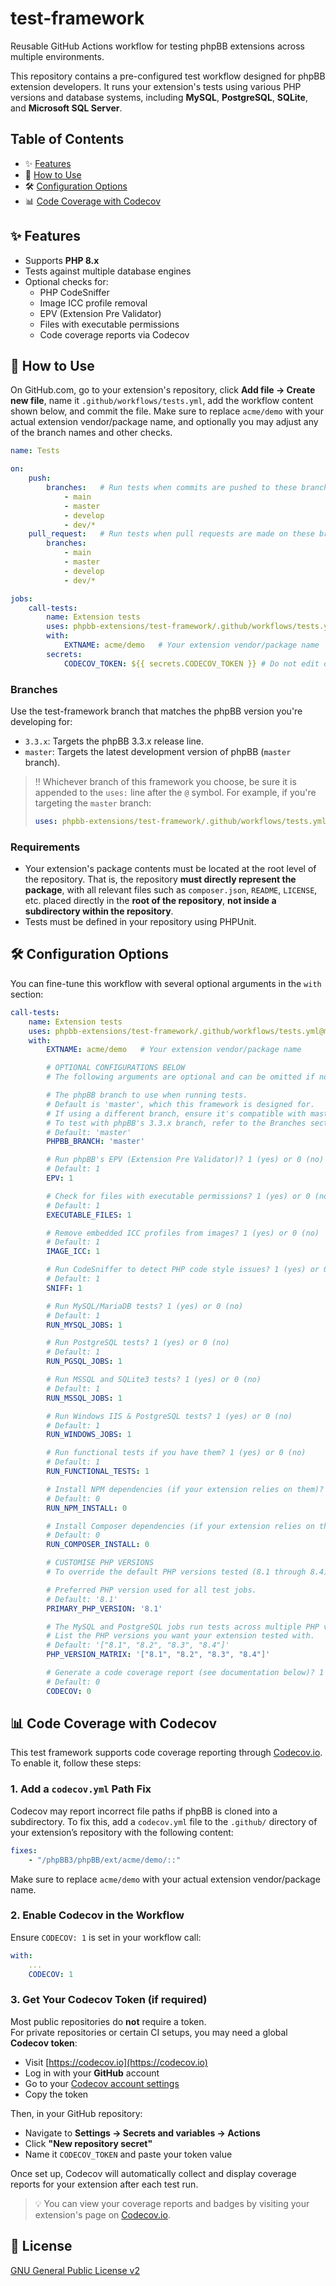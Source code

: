 # test-framework

Reusable GitHub Actions workflow for testing phpBB extensions across multiple environments.

This repository contains a pre-configured test workflow designed for phpBB extension developers. It runs your extension's tests using various PHP versions and database systems, including **MySQL**, **PostgreSQL**, **SQLite**, and **Microsoft SQL Server**.

## Table of Contents

- ✨ [Features](#-features)
- 🚀 [How to Use](#-how-to-use)
- 🛠 [Configuration Options](#-configuration-options)
- 📊 [Code Coverage with Codecov](#-code-coverage-with-codecov)

## ✨ Features

- Supports **PHP 8.x**
- Tests against multiple database engines
- Optional checks for:
  - PHP CodeSniffer
  - Image ICC profile removal
  - EPV (Extension Pre Validator)
  - Files with executable permissions
  - Code coverage reports via Codecov

## 🚀 How to Use

On GitHub.com, go to your extension's repository, click **Add file → Create new file**, name it `.github/workflows/tests.yml`, add the workflow content shown below, and commit the file. Make sure to replace `acme/demo` with your actual extension vendor/package name, and optionally you may adjust any of the branch names and other checks.

```yaml
name: Tests

on:
    push:
        branches:   # Run tests when commits are pushed to these branches in your repo
            - main
            - master
            - develop
            - dev/*
    pull_request:   # Run tests when pull requests are made on these branches in your repo
        branches:
            - main
            - master
            - develop
            - dev/*

jobs:
    call-tests:
        name: Extension tests
        uses: phpbb-extensions/test-framework/.github/workflows/tests.yml@master # The phpBB branch to run tests with
        with:
            EXTNAME: acme/demo   # Your extension vendor/package name
        secrets:
            CODECOV_TOKEN: ${{ secrets.CODECOV_TOKEN }} # Do not edit or remove this
```

### Branches

Use the test-framework branch that matches the phpBB version you're developing for:

- `3.3.x`: Targets the phpBB 3.3.x release line.
- `master`: Targets the latest development version of phpBB (`master` branch).

> ‼️ Whichever branch of this framework you choose, be sure it is appended to the `uses:` line after the `@` symbol. For example, if you're targeting the `master` branch:
> 
> ```yaml
> uses: phpbb-extensions/test-framework/.github/workflows/tests.yml@master
> ```

### Requirements

- Your extension's package contents must be located at the root level of the repository. That is, the repository **must directly represent the package**, with all relevant files such as `composer.json`, `README`, `LICENSE`, etc. placed directly in the **root of the repository**, **not inside a subdirectory within the repository**.
- Tests must be defined in your repository using PHPUnit.

## 🛠 Configuration Options

You can fine-tune this workflow with several optional arguments in the `with` section:

```yaml
call-tests:
    name: Extension tests
    uses: phpbb-extensions/test-framework/.github/workflows/tests.yml@master
    with:
        EXTNAME: acme/demo   # Your extension vendor/package name

        # OPTIONAL CONFIGURATIONS BELOW
        # The following arguments are optional and can be omitted if not needed.

        # The phpBB branch to use when running tests.
        # Default is 'master', which this framework is designed for.
        # If using a different branch, ensure it's compatible with master.
        # To test with phpBB's 3.3.x branch, refer to the Branches section of this README.
        # Default: 'master'
        PHPBB_BRANCH: 'master'

        # Run phpBB's EPV (Extension Pre Validator)? 1 (yes) or 0 (no)
        # Default: 1
        EPV: 1

        # Check for files with executable permissions? 1 (yes) or 0 (no)
        # Default: 1
        EXECUTABLE_FILES: 1

        # Remove embedded ICC profiles from images? 1 (yes) or 0 (no)
        # Default: 1
        IMAGE_ICC: 1

        # Run CodeSniffer to detect PHP code style issues? 1 (yes) or 0 (no)
        # Default: 1
        SNIFF: 1

        # Run MySQL/MariaDB tests? 1 (yes) or 0 (no)
        # Default: 1
        RUN_MYSQL_JOBS: 1

        # Run PostgreSQL tests? 1 (yes) or 0 (no)
        # Default: 1
        RUN_PGSQL_JOBS: 1

        # Run MSSQL and SQLite3 tests? 1 (yes) or 0 (no)
        # Default: 1
        RUN_MSSQL_JOBS: 1

        # Run Windows IIS & PostgreSQL tests? 1 (yes) or 0 (no)
        # Default: 1
        RUN_WINDOWS_JOBS: 1

        # Run functional tests if you have them? 1 (yes) or 0 (no)
        # Default: 1
        RUN_FUNCTIONAL_TESTS: 1

        # Install NPM dependencies (if your extension relies on them)? 1 (yes) or 0 (no)
        # Default: 0
        RUN_NPM_INSTALL: 0

        # Install Composer dependencies (if your extension relies on them)? 1 (yes) or 0 (no)
        # Default: 0
        RUN_COMPOSER_INSTALL: 0

        # CUSTOMISE PHP VERSIONS
        # To override the default PHP versions tested (8.1 through 8.4):

        # Preferred PHP version used for all test jobs.
        # Default: '8.1'
        PRIMARY_PHP_VERSION: '8.1'

        # The MySQL and PostgreSQL jobs run tests across multiple PHP versions.
        # List the PHP versions you want your extension tested with.
        # Default: '["8.1", "8.2", "8.3", "8.4"]'
        PHP_VERSION_MATRIX: '["8.1", "8.2", "8.3", "8.4"]'

        # Generate a code coverage report (see documentation below)? 1 (yes) or 0 (no)
        # Default: 0
        CODECOV: 0
```

## 📊 Code Coverage with Codecov

This test framework supports code coverage reporting through [Codecov.io](https://codecov.io). To enable it, follow these steps:

### 1. Add a `codecov.yml` Path Fix

Codecov may report incorrect file paths if phpBB is cloned into a subdirectory. To fix this, add a `codecov.yml` file to the `.github/` directory of your extension’s repository with the following content:

```yaml
fixes:
    - "/phpBB3/phpBB/ext/acme/demo/::"
```

Make sure to replace `acme/demo` with your actual extension vendor/package name.

### 2. Enable Codecov in the Workflow

Ensure `CODECOV: 1` is set in your workflow call:

```yaml
with:
    ...
    CODECOV: 1
```

### 3. Get Your Codecov Token (if required)

Most public repositories do **not** require a token.  
For private repositories or certain CI setups, you may need a global **Codecov token**:

- Visit [https://codecov.io](https://codecov.io)
- Log in with your **GitHub** account
- Go to your [Codecov account settings](https://app.codecov.io/account/token)
- Copy the token

Then, in your GitHub repository:

- Navigate to **Settings → Secrets and variables → Actions**
- Click **"New repository secret"**
- Name it `CODECOV_TOKEN` and paste your token value

Once set up, Codecov will automatically collect and display coverage reports for your extension after each test run.

> 💡 You can view your coverage reports and badges by visiting your extension's page on [Codecov.io](https://codecov.io).

## 📄 License

[GNU General Public License v2](license.txt)
